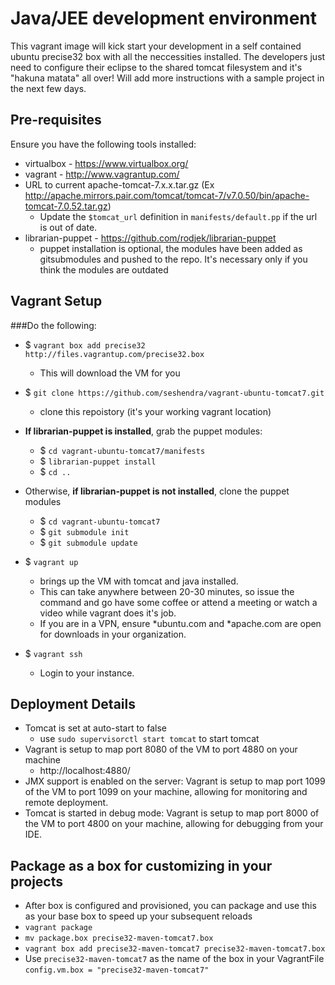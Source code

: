 # Java/JEE development environment

This vagrant image will kick start your development in a self contained ubuntu precise32 box with all the neccessities installed. The developers just need to configure their eclipse to the shared tomcat filesystem and it's "hakuna matata" all over!
Will add more instructions with a sample project in the next few days.

## Pre-requisites
Ensure you have the following tools installed:
* virtualbox - https://www.virtualbox.org/
* vagrant - http://www.vagrantup.com/
* URL to current apache-tomcat-7.x.x.tar.gz (Ex http://apache.mirrors.pair.com/tomcat/tomcat-7/v7.0.50/bin/apache-tomcat-7.0.52.tar.gz)
	* Update the `$tomcat_url` definition in `manifests/default.pp` if the url is out of date.
* librarian-puppet - https://github.com/rodjek/librarian-puppet
	* puppet installation is optional, the modules have been added as gitsubmodules and pushed to the repo. It's necessary only if you think the modules are outdated

## Vagrant Setup
###Do the following:
* $ ```vagrant box add precise32 http://files.vagrantup.com/precise32.box```
	* This will download the VM for you
* $ ```git clone https://github.com/seshendra/vagrant-ubuntu-tomcat7.git```
	* clone this repoistory (it's your working vagrant location)
* **If librarian-puppet is installed**, grab the puppet modules:
	* $ ```cd vagrant-ubuntu-tomcat7/manifests```
	* $ ```librarian-puppet install```
	* $ ```cd ..```

* Otherwise, **if librarian-puppet is not installed**, clone the puppet modules
	* $ ```cd vagrant-ubuntu-tomcat7```
	* $ ```git submodule init```
  	* $ ```git submodule update```

* $ ```vagrant up```
	* brings up the VM with tomcat and java installed.
	* This can take anywhere between 20-30 minutes, so issue the command and go have some coffee or attend a meeting or watch a video while vagrant does it's job.
	* If you are in a VPN, ensure *ubuntu.com and *apache.com are open for downloads in your organization.
* $ ```vagrant ssh```
	* Login to your instance.

## Deployment Details
* Tomcat is set at auto-start to false
  * use ```sudo supervisorctl start tomcat``` to start tomcat
* Vagrant is setup to map port 8080 of the VM to port 4880 on your machine
	*  http://localhost:4880/
* JMX support is enabled on the server: Vagrant is setup to map port 1099 of the VM to port 1099 on your machine, allowing for monitoring and remote deployment.
* Tomcat is started in debug mode: Vagrant is setup to map port 8000 of the VM to port 4800 on your machine, allowing for debugging from your IDE.

## Package as a box for customizing in your projects
* After box is configured and provisioned, you can package and use this as your base box to speed up your subsequent reloads
* ```vagrant package```
* ```mv package.box precise32-maven-tomcat7.box```
* ```vagrant box add precise32-maven-tomcat7 precise32-maven-tomcat7.box```
* Use ```precise32-maven-tomcat7``` as the name of the box in your VagrantFile ```config.vm.box = "precise32-maven-tomcat7"```
